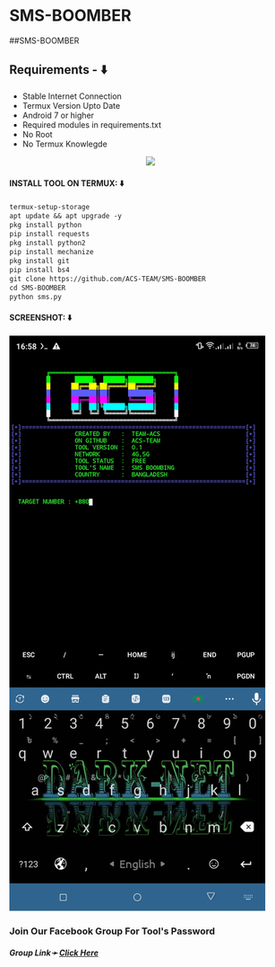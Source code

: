 # SMS-BOOMBER
##SMS-BOOMBER

## Requirements - ⬇️
- Stable Internet Connection
- Termux Version Upto Date
- Android 7 or higher
- Required modules in requirements.txt
- No Root
- No Termux Knowlegde

<p align="center"><img src="https://user-images.githubusercontent.com/88341460/189536974-e0965a1d-3cc8-4507-a4c8-77aaa778a5c1.gif"></p>

#### INSTALL TOOL ON TERMUX: ⬇️
```
termux-setup-storage
apt update && apt upgrade -y
pkg install python
pip install requests
pkg install python2
pip install mechanize
pkg install git 
pip install bs4
git clone https://github.com/ACS-TEAM/SMS-BOOMBER
cd SMS-BOOMBER
python sms.py
```



#### SCREENSHOT: ⬇️
![logo](https://github.com/ACS-TEAM/SMS-BOOMBER/blob/main/Screenshot_20240825-165800.jpg)

<h3> Join Our Facebook Group For Tool's Password</h3>
<h5>Group Link➛ <a href="https://facebook.com/groups/1904485096729624//">Click Here</a></h5>

